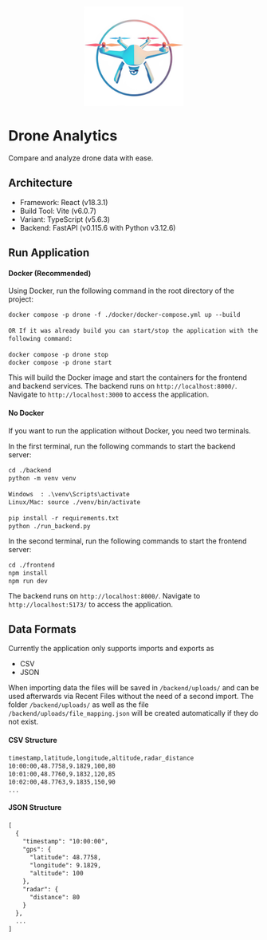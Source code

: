 <div align="center">
    <a href="https://github.com/mosait/Drone_Data_Analyzer" />
        <img alt="Drone" height="200px" src="./frontend/public/drone.png">
    </a>
</div>

# Drone Analytics

Compare and analyze drone data with ease.

## Architecture

- Framework: React (v18.3.1)
- Build Tool: Vite (v6.0.7)
- Variant: TypeScript (v5.6.3)
- Backend: FastAPI (v0.115.6 with Python v3.12.6)

## Run Application

#### Docker (Recommended)

Using Docker, run the following command in the root directory of the project:

```
docker compose -p drone -f ./docker/docker-compose.yml up --build

OR If it was already build you can start/stop the application with the following command:

docker compose -p drone stop
docker compose -p drone start
```

This will build the Docker image and start the containers for the frontend and backend services.
The backend runs on `http://localhost:8000/`.
Navigate to `http://localhost:3000` to access the application.

#### No Docker

If you want to run the application without Docker, you need two terminals.

In the first terminal, run the following commands to start the backend server:

```
cd ./backend
python -m venv venv

Windows  : .\venv\Scripts\activate
Linux/Mac: source ./venv/bin/activate

pip install -r requirements.txt
python ./run_backend.py
```

In the second terminal, run the following commands to start the frontend server:

```
cd ./frontend
npm install
npm run dev
```

The backend runs on `http://localhost:8000/`.
Navigate to `http://localhost:5173/` to access the application.

## Data Formats

Currently the application only supports imports and exports as

- CSV
- JSON

When importing data the files will be saved in `/backend/uploads/` and can be used afterwards via Recent Files without the need of a second import.
The folder `/backend/uploads/` as well as the file `/backend/uploads/file_mapping.json` will be created automatically if they do not exist.

#### CSV Structure

```
timestamp,latitude,longitude,altitude,radar_distance
10:00:00,48.7758,9.1829,100,80
10:01:00,48.7760,9.1832,120,85
10:02:00,48.7763,9.1835,150,90
...
```

#### JSON Structure

```
[
  {
    "timestamp": "10:00:00",
    "gps": {
      "latitude": 48.7758,
      "longitude": 9.1829,
      "altitude": 100
    },
    "radar": {
      "distance": 80
    }
  },
  ...
]
```
